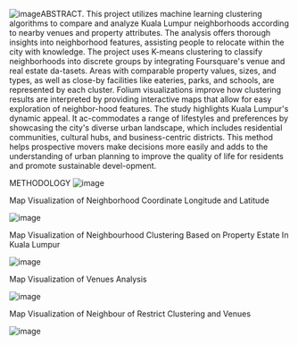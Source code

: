 ![image](https://github.com/user-attachments/assets/dff8b256-53bb-449d-8ccb-33ef373d785f)ABSTRACT. This project utilizes machine learning clustering algorithms to compare and analyze Kuala Lumpur neighborhoods according to nearby venues and property attributes. 
The analysis offers thorough insights into neighborhood features, assisting people to relocate within the city with knowledge. 
The project uses K-means clustering to classify neighborhoods into discrete groups by integrating Foursquare's venue and real estate da-tasets.
Areas with comparable property values, sizes, and types, as well as close-by facilities like eateries, parks, and schools, are represented by each cluster. 
Folium visualizations improve how clustering results are interpreted by providing interactive maps that allow for easy exploration of neighbor-hood features. 
The study highlights Kuala Lumpur's dynamic appeal.
It ac-commodates a range of lifestyles and preferences by showcasing the city's diverse urban landscape, which includes residential communities, cultural hubs, and business-centric districts. 
This method helps prospective movers make decisions more easily and adds to the understanding of urban planning to improve the quality of life for residents and promote sustainable devel-opment.


METHODOLOGY
![image](https://github.com/user-attachments/assets/b340d31e-5673-4cf3-9288-b8f12b56ac6d)


Map Visualization of Neighborhood Coordinate Longitude and Latitude

![image](https://github.com/user-attachments/assets/b27881ed-a039-4e3f-ad33-f565bc020149)

Map Visualization of Neighbourhood Clustering Based on Property Estate In Kuala Lumpur

![image](https://github.com/user-attachments/assets/24b9223b-55ba-4fcf-98e5-6edced47987c)


Map Visualization of Venues Analysis

![image](https://github.com/user-attachments/assets/0b6b0346-a65d-4467-8773-45b032fcae45)


Map Visualization of Neighbour of Restrict Clustering  and Venues

![image](https://github.com/user-attachments/assets/df6e0f51-3e2a-4cb2-8969-2bc12fa33fcf)

